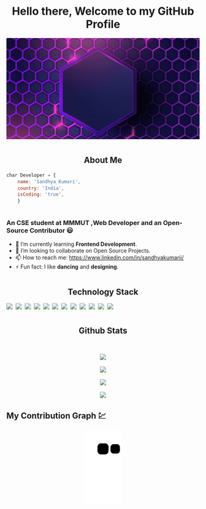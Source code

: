 <h1 align="center">Hello there, Welcome to my GitHub Profile</h1> 


<img   src="/assests/Games.gif" class="img-fluid" alt="Sandhya"> 
<h1></h1>
<h2 align="center">About Me</h2>

```js
char Developer = {
	name: 'Sandhya Kumari',
	country: 'India',
	isCoding: 'true',
	}
```
<h1></h1>

### An CSE student at MMMUT ,Web Developer and an Open-Source Contributor :smiley:


- 🌱 I’m currently learning **Frontend Development**.
- 👯 I’m looking to collaborate on Open Source Projects.
- 📫 How to reach me: https://www.linkedin.com/in/sandhyakumarii/
- ⚡ Fun fact: I like **dancing** and **designing**.

<h1></h1>

<h2 align='center'>Technology Stack</h2>

<p align='center'>

  <img src='https://img.shields.io/badge/c-423f6d.svg?style=for-the-badge&logo=c&logoColor=fd428d'>&nbsp;
  <img src='https://img.shields.io/badge/c++-423f6d.svg?style=for-the-badge&logo=c%2B%2B&logoColor=fd428d'>&nbsp;
  <img src='https://img.shields.io/badge/html5-423f6d.svg?style=for-the-badge&logo=html5&logoColor=fd428d'>&nbsp;
  <img src='https://img.shields.io/badge/css3-423f6d.svg?style=for-the-badge&logo=css3&logoColor=fd428d'>&nbsp;
  <img src='https://img.shields.io/badge/Bootstrap-423f6d?style=for-the-badge&logo=bootstrap&logoColor=fd428d'>&nbsp;
  <img src='https://img.shields.io/badge/JavaScript-423f6d?style=for-the-badge&logo=javascript&logoColor=fd428d'>&nbsp;
  <img src='https://img.shields.io/badge/Visual%20Studio%20Code-423f6d.svg?style=for-the-badge&logo=visual-studio-code&logoColor=fd428d'>&nbsp;
  <img src='https://img.shields.io/badge/Canva-423f6d.svg?style=for-the-badge&logo=Canva&logoColor=fd428d'>&nbsp;
  <img src='https://img.shields.io/badge/adobe%20photoshop-423f6d.svg?style=for-the-badge&logo=adobe%20photoshop&logoColor=fd428d'>&nbsp;
  <img src='https://img.shields.io/badge/MySQL-423f6d?style=for-the-badge&logo=mysql&logoColor=fd428d'>&nbsp;
  <img src='https://img.shields.io/badge/git-423f6d.svg?style=for-the-badge&logo=git&logoColor=fd428d'>&nbsp;
  <img src='https://img.shields.io/badge/github-423f6d.svg?style=for-the-badge&logo=github&logoColor=fd428d'>&nbsp;
</p>
<h1></h1>

<!-- <p align="left"> <a href="https://github.com/ryo-ma/github-profile-trophy"><img src="https://github-profile-trophy.vercel.app/?username=sandhya312" alt="sandhya312" /></a> </p> --!>
<h2 align="center">Github Stats</h2>

<br>

<p align = "center">
  <img  src = "https://github-readme-stats.vercel.app/api?username=sandhya312&show_icons=true&theme=radical&line_height=27">
  
</p>

<p align = "center">
 <img  src="https://github-readme-streak-stats.herokuapp.com/?user=sandhya312&show_icons=true&locale=en&layout=compact&theme=radical&line_height=0" />
</p> 

<p align = "center">

  <img src = "https://github-readme-stats.vercel.app/api/top-langs/?username=sandhya312&hide=html,css,java,shaderlab,kotlin,hlsl&theme=radical">
</p>


<p align = "center">
 <img src="https://activity-graph.herokuapp.com/graph?username=sandhya312&theme=redical">
</p> 



<h2>My Contribution Graph 💹 </h2>

<p align="center">
  <img src="https://github.com/sandhya312/sandhya312/raw/output/github-contribution-grid-snake.svg" alt="snake"></center>
</p>

